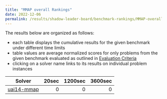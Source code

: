 ```yaml
---
title: "MMAP overall Rankings"
date: 2022-12-06
permalink: /results/shadow-leader-board/benchmark-rankings/MMAP-overall-rankings
---
```




The results below are organized as follows:
- each table displays the cumulative results for the given benchmark under different time limits
- table values are average normalized scores for only problems from the given benchmark evaluated as outlined in [Evaluation Criteria](https://uaicompetition.github.io/uci-2022/results/evaluation-criteria/)
- clicking on a solver name links to its results on individual problem instances


|                       Solver                        | 20sec | 1200sec | 3600sec |
| --------------------------------------------------- | ----: | ------: | ------: |
| [uai14-mmap](../solver-scores/uai14-mmap-scores.md) |     0 |       0 |       0 |

